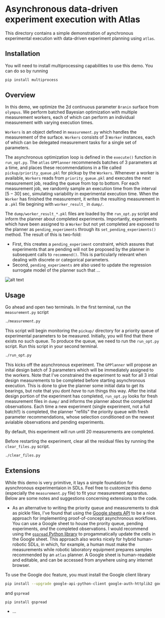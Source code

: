 # Asynchronous data-driven experiment execution with Atlas

This directory contains a simple demonstration of aynchronous experimental execution with data-driven
experiment planning using `atlas`. 


## Installation

You will need to install multiprocessing capabilities to use this demo. You can do so by running

```bash
pip install multiprocess
```

## Overview

In this demo, we optimize the 2d continuous parameter `Branin` surface from `olympus`. We perform batched Bayesian optimization with multiple measurement workers, each of which can perform an individual measurement with varying execution times. 

`Workers` is an object defined in `measurement.py` which handles the measurement of the surface. `Workers` consists of 3 `Worker` instances, each of which can be delegated measurement tasks for a single set of parameters. 

The asynchronous optimization loop is defined in the `execute()` function in `run_opt.py`. The `atlas` `GPPlanner` recommeneds batches of 3 parameters at a time, and places these recommendations in a file called `pickup/priority_queue.pkl` for pickup by the `Workers`. Whenever a worker is available, `Workers` reads from `priority_queue.pkl` and executes the next measurement job, reading the queue from top to bottom. For each measurement job, we randomly sample an execution time from the interval $[5 - 30]$ sec, simulating variability in experimental execution time. When the `Worker` has finished the measurement, it writes the resulting measurement in a `.pkl` file begining with `worker_result_` in `dump/`. 

The `dump/worker_result_*.pkl` files are loaded by the `run_opt.py` script and inform the planner about completed experiments. Importantly, experiments which have been assigned to a `Worker` but not yet completed are exposed to the planner as `pending_experiments` through its `set_pending_experiments()` method. The result of this is two-fold:

* First, this creates a `pending_experiment` constraint, which assures that experiments that are pending will not be proposed by the planner in subsequent calls to `recommend()`. This is particularly relevant when dealing with discrete or categorical parameters. 
* Second, `pending_experiments` are also used to update the regression surrogate model of the planner such that ...


![alt text](https://github.com/rileyhickman/atlas/blob/main/static/async_demo_figure.png)


## Usage

Go ahead and open two terminals. In the first terminal, run the `measurement.py` script 

```bash
./measurement.py
```

This script will begin monitoring the `pickup/` directory for a priority queue of experimental parameters to be measured. Initially, you will find that there exists no such queue. To produce the queue, we need to run the `run_opt.py` script. Run this script in your second terminal.

```bash
./run_opt.py
```

This kicks off the asynchronous experiment. The `GPPlanner` will propose an inital design batch of 3 parameters which will be immediately assigned to the workers. Note that I've constrained the experiment to wait for all 3 intial design measurements to be completed before starting asynchronous execution. This is done to give the planner some initial data to get its bearings, but note that you dont _have_ to run things this way. After the inital design portion of the experiment has completed, `run_opt.py` looks for fresh measurement files in `dump/` and informs the planner about the completed observations. Each time a new experiment (single experiment, not a full batch!!) is completed, the planner "refills" the priority queue with fresh parameter recommendations, whose selection conditioned on the newest avialable observations and pending experiments.

By default, this experiment will run until 20 measurements are completed.


Before restarting the experiment, clear all the residual files by running the `clear_files.py` script.

```bash
./clear_files.py
```

## Extensions

While this demo is very primitive, it lays a simple foundation for aysnchronous experimentaion in SDLs. Feel free to customize this demo (especially the `measurement.py` file) to fit your measurement apparatus. Below are some notes and suggestions concerning extensions to the code.

* As an alternative to writing the priority queue and measurements to disk as pickle files, I've found that using the [Google sheets API](https://developers.google.com/sheets/api/guides/concepts) to be a nice approach for implementing proof-of-concept asynchronous workflows. You can use a Google sheet to house the prority queue, pending experiments, _and_ the completed observations. I would recommend using the [`gspread` Python library](https://docs.gspread.org/en/v5.10.0/) to progammatically update the cells in the Google sheet. This approach also works nicely for hybrid human-robotic SDLs, in which, for example, a human must make the measurements while robotic laboratory equipment prepares samples recommended by an `atlas` planner. A Google sheet is human-readable and editable, and can be accessed from anywhere using any internet browser.

To use the Google doc feature, you must install the Google client library

```bash
pip install --upgrade google-api-python-client google-auth-httplib2 google-auth-oauthlib
```

and `gspread`

```bash
pip install gspread
```


* ... 

